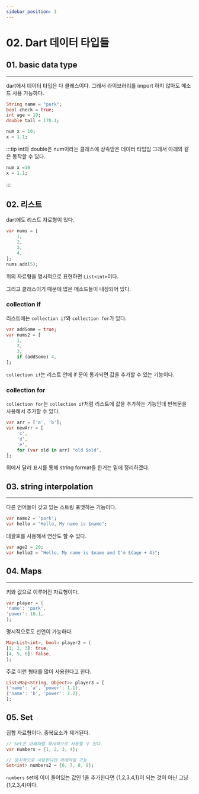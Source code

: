 ```yaml
---
sidebar_position: 1
---
```


# 02. Dart 데이터 타입들

## 01. basic data type
---


dart에서 데이터 타입은 다 클래스이다.
그래서 라이브러리를 import 하지 않아도 메소드 사용 가능하다.

```dart
String name = "park";
bool check = true;
int age = 19;
double tall = 170.1;

num x = 10;
x = 1.1;
```

:::tip
int와 double은 num이라는 클래스에 상속받은 데이터 타입임
그래서 아래와 같은 동작할 수 있다.

```dart
num x =10
x = 1.1;
```
:::

## 02. 리스트

dart에도 리스트 자료형이 있다.

```dart
var nums = [
    1,
    2,
    3,
    4,
];
nums.add(5);
```
위의 자료형을 명시적으로 표현하면 `List<int>`이다.

그리고 클래스이기 때문에 많은 메소드들이 내장되어 있다.

### collection if

리스트에는 `collection if`와 `collection for`가 있다.

```dart
var addSome = true;
var nums2 = [
    1,
    2,
    3,
    if (addSome) 4,
];
```

`collection if`는 리스트 안에 if 문이 통과되면 값을 추가할 수 있는 기능이다.


### collection for

`collection for`는 `collection if`처럼 리스트에 값을 추가하는 기능인데 반복문을 사용해서 추가할 수 있다.

```dart
var arr = ['a', 'b'];
var newArr = [
    'c',
    'd',
    'e',
    for (var old in arr) "old $old",
];
```

위에서 달러 표시를 통해 string format을 한거는 밑에 정리하겠다.

## 03. string interpolation
---

다른 언어들이 갖고 있는 스트링 포맷하는 기능이다.

```dart
var name2 = 'park';
var hello = "Hello, My name is $name";

```

대괄호를 사용해서 연산도 할 수 있다.

```dart
var age2 = 20;
var hello2 = "Hello, My name is $name and I'm ${age + 4}";
```

## 04. Maps
---

키와 값으로 이루어진 자료형이다.

```dart
var player = {
'name': 'park',
'power': 10.1,
};
```

명시적으로도 선언이 가능하다.

```dart
Map<List<int>, bool> player2 = {
[1, 2, 3]: true,
[4, 5, 6]: false,
};
```

주로 이런 형태를 많이 사용한다고 한다.
```dart
List<Map<String, Object>> player3 = [
{'name': 'a', 'power': 1.1},
{'name': 'b', 'power': 2.2},
];
```


## 05. Set

집합 자료형이다. 중복요소가 제거된다.

```dart
// Set은 아래처럼 묵시적으로 사용할 수 있다.
var numbers = {1, 2, 3, 4};

// 명시적으로 사용한다면 아래처럼 가능
Set<int> numbers2 = {6, 7, 8, 9};
```

`numbers` set에 이미 들어있는 값인 1을 추가한다면
{1,2,3,4,1}이 되는 것이 아닌 그냥 {1,2,3,4}이다.